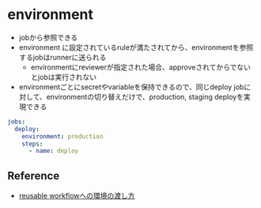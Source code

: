 # environment

* jobから参照できる
* environment に設定されているruleが満たされてから、environmentを参照するjobはrunnerに送られる
  * environmentにreviewerが指定された場合、approveされてからでないとjobは実行されない
* environmentごとにsecretやvariableを保持できるので、同じdeploy jobに対して、environmentの切り替えだけで、production, staging deployを実現できる

```yaml
jobs:
  deploy:
    environment: production
    steps:
      - name: deploy
```

## Reference

* [reusable workflowへの環境の渡し方](https://colinsalmcorner.com/consuming-environment-secrets-in-reusable-workflows/)
